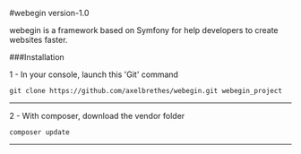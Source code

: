 #webegin version-1.0

webegin is a framework based on Symfony for help developers to create websites faster.

###Installation

1 - In your console, launch this 'Git' command

```
git clone https://github.com/axelbrethes/webegin.git webegin_project
```

----------------

2 - With composer, download the vendor folder

```
composer update
```

----------------






